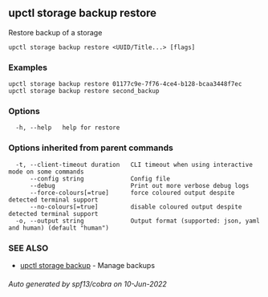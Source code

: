 ## upctl storage backup restore

Restore backup of a storage

```
upctl storage backup restore <UUID/Title...> [flags]
```

### Examples

```
upctl storage backup restore 01177c9e-7f76-4ce4-b128-bcaa3448f7ec
upctl storage backup restore second_backup
```

### Options

```
  -h, --help   help for restore
```

### Options inherited from parent commands

```
  -t, --client-timeout duration   CLI timeout when using interactive mode on some commands
      --config string             Config file
      --debug                     Print out more verbose debug logs
      --force-colours[=true]      force coloured output despite detected terminal support
      --no-colours[=true]         disable coloured output despite detected terminal support
  -o, --output string             Output format (supported: json, yaml and human) (default "human")
```

### SEE ALSO

* [upctl storage backup](upctl_storage_backup.md)	 - Manage backups

###### Auto generated by spf13/cobra on 10-Jun-2022
